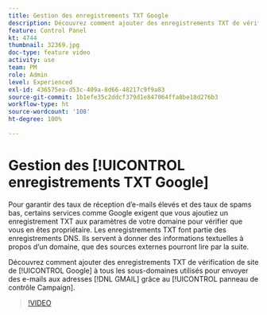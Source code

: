```yaml
---
title: Gestion des enregistrements TXT Google
description: Découvrez comment ajouter des enregistrements TXT de vérification de site de Google aux sous-domaines utilisés pour envoyer des e-mails aux adresses GMAIL grâce au panneau de contrôle Campaign.
feature: Control Panel
kt: 4744
thumbnail: 32369.jpg
doc-type: feature video
activity: use
team: PM
role: Admin
level: Experienced
exl-id: 436575ea-d53c-409a-8d66-48217c9f9a83
source-git-commit: 1b1efe35c2ddcf379d1e847064ffa8be18d276b3
workflow-type: ht
source-wordcount: '108'
ht-degree: 100%

---
```


# Gestion des [!UICONTROL enregistrements TXT Google]

Pour garantir des taux de réception d’e-mails élevés et des taux de spams bas, certains services comme Google exigent que vous ajoutiez un enregistrement TXT aux paramètres de votre domaine pour vérifier que vous en êtes propriétaire. Les enregistrements TXT font partie des enregistrements DNS. Ils servent à donner des informations textuelles à propos d’un domaine, que des sources externes pourront lire par la suite.

Découvrez comment ajouter des enregistrements TXT de vérification de site de [!UICONTROL Google] à tous les sous-domaines utilisés pour envoyer des e-mails aux adresses [!DNL GMAIL] grâce au [!UICONTROL panneau de contrôle Campaign].

>[!VIDEO](https://video.tv.adobe.com/v/32369?quality=12&learn=0n)
